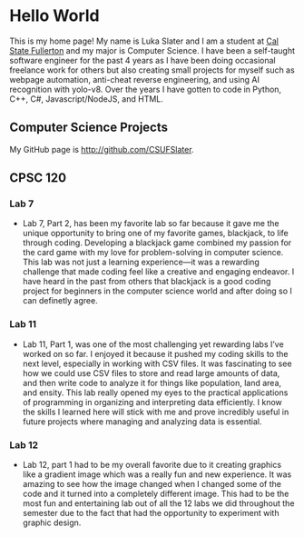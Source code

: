 # Hello World

This is my home page! My name is Luka Slater and I am a student at [Cal State Fullerton](http://www.fullerton.edu/) and my major is Computer Science.
I have been a self-taught software engineer for the past 4 years as I have been doing occasional freelance work for others but also creating small
projects for myself such as webpage automation, anti-cheat reverse engineering, and using AI recognition with yolo-v8. Over the years I have gotten
to code in Python, C++, C#, Javascript/NodeJS, and HTML.

## Computer Science Projects

My GitHub page is http://github.com/CSUFSlater.

## CPSC 120

### Lab 7

  * Lab 7, Part 2, has been my favorite lab so far because it gave me the unique
    opportunity to bring one of my favorite games, blackjack, to life through coding.
    Developing a blackjack game combined my passion for the card game with my love for
    problem-solving in computer science. This lab was not just a learning experience—it
    was a rewarding challenge that made coding feel like a creative and engaging endeavor.
    I have heard in the past from others that blackjack is a good coding project for
    beginners in the computer science world and after doing so I can definetly agree.
    
### Lab 11

  * Lab 11, Part 1, was one of the most challenging yet rewarding labs I’ve worked on so
    far. I enjoyed it because it pushed my coding skills to the next level, especially in
    working with CSV files. It was fascinating to see how we could use CSV files to store
    and read large amounts of data, and then write code to analyze it for things like
    population, land area, and ensity. This lab really opened my eyes to the practical
    applications of programming in organizing and interpreting data efficiently. I know
    the skills I learned here will stick with  me and prove incredibly useful in future
    projects where managing and analyzing data is essential.
    
### Lab 12

  * Lab 12, part 1 had to be my overall favorite due to it creating graphics like
    a gradient image which was a really fun and new experience. It was amazing to
    see how the image changed when I changed some of the code and it turned into
    a completely different image. This had to be the most fun and entertaining lab
    out of all the 12 labs we did throughout the semester due to the fact that had the
    opportunity to experiment with graphic design.
